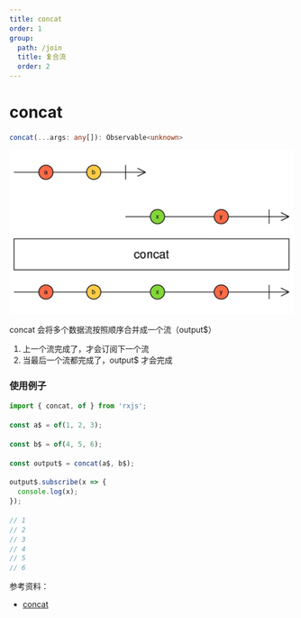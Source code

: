 ```yaml
---
title: concat
order: 1
group:
  path: /join
  title: 复合流
  order: 2
---
```


# concat

```typescript
concat(...args: any[]): Observable<unknown>
```

![concat](./images/concat.png)

concat 会将多个数据流按照顺序合并成一个流（output\$）

1. 上一个流完成了，才会订阅下一个流
2. 当最后一个流都完成了，output\$ 才会完成

### 使用例子

```typescript
import { concat, of } from 'rxjs';

const a$ = of(1, 2, 3);

const b$ = of(4, 5, 6);

const output$ = concat(a$, b$);

output$.subscribe(x => {
  console.log(x);
});

// 1
// 2
// 3
// 4
// 5
// 6
```

参考资料：

- [concat](https://rxjs.dev/api/index/function/concat)
